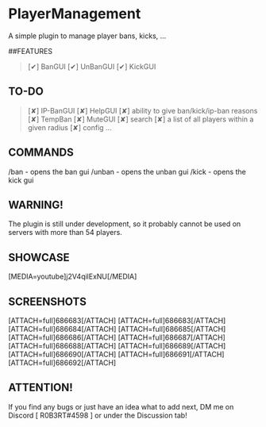 # PlayerManagement
A simple plugin to manage player bans, kicks, ...

##FEATURES

> [✔] BanGUI
> [✔] UnBanGUI
> [✔] KickGUI

## TO-DO

> [✘] IP-BanGUI
> [✘] HelpGUI
> [✘] ability to give ban/kick/ip-ban reasons
> [✘] TempBan
> [✘] MuteGUI
> [✘] search
> [✘] a list of all players within a given radius
> [✘] config
> ...

## COMMANDS

/ban - opens the ban gui
/unban - opens the unban gui
/kick - opens the kick gui

## WARNING!

The plugin is still under development, so it probably cannot be used on servers with more than 54 players.

## SHOWCASE

[MEDIA=youtube]j2V4qilExNU[/MEDIA]

## SCREENSHOTS

[ATTACH=full]686683[/ATTACH] [ATTACH=full]686683[/ATTACH] [ATTACH=full]686684[/ATTACH] [ATTACH=full]686685[/ATTACH] [ATTACH=full]686686[/ATTACH] [ATTACH=full]686687[/ATTACH] [ATTACH=full]686688[/ATTACH] [ATTACH=full]686689[/ATTACH] [ATTACH=full]686690[/ATTACH] [ATTACH=full]686691[/ATTACH] [ATTACH=full]686692[/ATTACH]

## ATTENTION!

If you find any bugs or just have an idea what to add next, DM me on Discord [ R0B3RT#4598 ] or under the Discussion tab!
